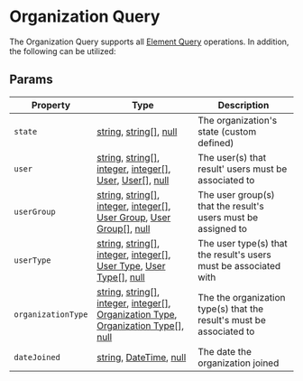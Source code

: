 # Organization Query

The Organization Query supports all [Element Query] operations.  In addition, the following can be utilized:

## Params

| Property              | Type                                  | Description
| --------------------- | ------------------------------------- | ---------------------------------------------------------------------------------
| `state`               | [string], [string\[\]], [null]                                                                    | The organization's state (custom defined)
| `user`                | [string], [string\[\]], [integer], [integer\[\]], [User], [User\[\]], [null]                              | The user(s) that result' users must be associated to
| `userGroup`           | [string], [string\[\]], [integer], [integer\[\]], [User Group], [User Group\[\]], [null]                  | The user group(s) that the result's users must be assigned to
| `userType`            | [string], [string\[\]], [integer], [integer\[\]], [User Type], [User Type\[\]], [null]                    | The user type(s) that the result's users must be associated with
| `organizationType`    | [string], [string\[\]], [integer], [integer\[\]], [Organization Type], [Organization Type\[\]], [null]    | The the organization type(s) that the result's must be associated to
| `dateJoined`          | [string], [DateTime], [null]                                                                    | The date the organization joined

[integer]: http://www.php.net/language.types.integer "Integer"
[integer\[\]]: http://www.php.net/language.types.integer "Integer"
[array]: http://www.php.net/language.types.array "Array"
[string]: http://www.php.net/language.types.string "String"
[string\[\]]: http://www.php.net/language.types.string "String"
[null]: http://www.php.net/language.types.null "Null"
[DateTime]: http://php.net/manual/en/class.datetime.php

[User]: https://docs.craftcms.com/api/v3/craft-elements-user.html "User"
[User\[\]]: https://docs.craftcms.com/api/v3/craft-elements-user.html "User"
[User Group]: https://docs.craftcms.com/api/v3/craft-models-usergroup.html "User Group"
[User Group\[\]]: https://docs.craftcms.com/api/v3/craft-models-usergroup.html "User Group"

[User Type]: ../objects/user-type.md
[User Type\[\]]: ../objects/user-type.md
[Organization Type]: ../objects/organization-type.md
[Organization Type\[\]]: ../objects/organization-type.md

[Organization]: ../objects/organization.md
[Element Query]: https://docs.craftcms.com/v3/element-queries.html
